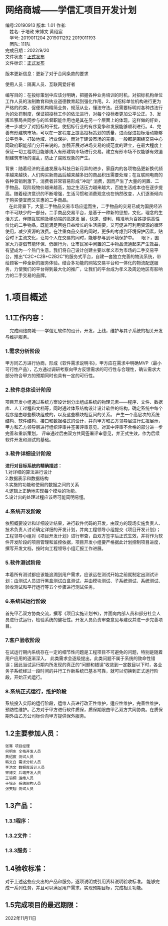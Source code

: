 # 网络商城——学信汇项目开发计划 #
编号:20190913
版本: 1.01 
作者:  
&emsp;姓名: 于培政 宋博文 黄绍宸  
&emsp;学号: 2019011204 2019011292 2019011193  
&emsp;团队: 111队  
完成日期：2022/9/20  
文件状态：<u>正式发布</u>  
文件标识：<u>正式发布</u> 
  
版本更新信息：更新了对于合同条款的要求  
   
使用人员：隔离人员、互联网爱好者    

编写目的：在投标策划中应该分明确，把握各种业务培训的时机，对招标机构单位工作人员的法制教育和执业道德教育起到强化作用。2、对招标单位机构进行更为严格的约束，促便机构精简业务，规范从业，懂法守法。还需要标明对各种违法行为的处罚制度，保证招投标工作的依法进行，对每个投标者更加公平公正。3、发挥监察局共同参与的监督职能作用也是其在另一个层面上的体现，这样做的好处，进一步减少了对招标的干扰，使招标行业的有序竞争和发展能够顺利进行。4、完善有形建筑市场，可以在一定程度上提高投标策划的质量，进而促进投标活动能够公平竞争、打破地域、行业保护，而对于建设市场的完善，一般都是围绕交易中心同政府职能部门分开来说的。加强开展对进场交易的规范度的建立，在最大程度上保证一切工程项目能够纳入有形建筑市场进行交易。建立有形市场不仅能够有效遏制建筑市场的混乱，防止了腐败现象的产生。
 
 
背景：随着经济的迅速发展与科技日新月异的进步，家庭内的各项物品更新换代频率越来越快，人们购买新商品后越来越多旧的商品积压需要处理；在互联网电商的各种营销刺激下，消费者非常容易形成“冲动” 消费，因而产生了大量的闲置、二手物品。现阶段物价越来越高，加之生活压力越来越大，百姓生活成本也在逐步提高。随着经济意识的不断增强，生活习惯和消费观念也在悄然改变，人们逐渐倾向于购买便宜而又实惠的二手商品。  
   在此背景下，大量二手物品交易市场应运而生，二手物品的交易已成为国民经济中不可缺少的一部分。二手商品交易平台，是基于一种新的思想，文化，理念的生活方式，伴随互联网及移动端的高速发 展，快速、便利、精准地为百姓提供高性价比的二手物品，既能满足百姓日益增长的生活需要，又可促进可利用资源的循环使用，减少资源的浪费。在注重商品交易的同时，更多的考虑到环境保护因素，贴合时下主流文化，让每个人在交易的同时，能够参与到环境保护中。 
   眼下，国家大力提倡节能环保、低碳行为，让市民家中闲置的二手物品流通起来产生效益，有望成为一个热门生意。我们将自己设计创建主要以孝义市为市场的二手交易平台，推出“C2C+C2B+C2B2C”的服务式平台，自建一套独立完善的物流系统，带给顾客一种全新的服务体验。结合多功能的网站交易平台和一体化的物流配送服务，力使我们的平台得到最大化的推广，让我们的平台成为孝义及周边地区有影响力的二手交易的品牌。 
  
 # 1.项目概述  
 
 ## 1.1工作内容：  
 
 &emsp;完成网络商城——学信汇软件的设计，开发，上线，维护与其子系统的相关开发与维护服务。
 ### 1.需求分析阶段  
 
 甲方同乙方进行协商，形成《软件需求说明书》，甲方应在需求中明确MVP（最小可行性产品），乙方通过调研考察向甲方反馈需求的可行性与合理性，确认需求大部分符合甲方的预期同时也具有一定的可行性。
 ### 2.软件总体设计阶段  
 
 项目开发小组通过系统方案设计划分出组成系统的物理元素——程序、文件、数据库、人工过程和文档等，同时通过体系结构设计设计软件的结构，确定系统中每个程序是由哪些模块组成的，以及这些模块相互间的关系。
 产生一个高层次的系统结构、软件结构、接口和数据格式的设计，并向甲方和乙方领导层进行汇报展示，甲方和乙方领导层进行组织评审并签署评审意见。对其中评审不合格的部分进一步完善和重新策划，
 评审通过后由双方共同签署评审意见，并正式生效，作为后续软件开发和测试的基础。 
 ### 3.软件详细设计阶段  
 
 **进行对目标系统的精确描述：**   
 1.对详细的算法进行设计  
 2.数据表示和数据结构  
 3.实施的功能和使用的数据之间的关系  
 4.逻辑上正确地实现每个模块的功能。  
 5.设计出的处理过程应该尽可能简明易懂。
 ### 4.系统开发阶段  
 依照概要设计和详细设计结果，进行软件代码的开发，由双方的现场实施负责人、技术负责人讨论确定详细的开发计划，并向工程领导小组提交《项目开发计划》；工程领导小组对《项目开发计划》进行审查，由双方签字后正式生效，并将作为软件开发阶段的项目管理和监控依据，项目开发小组要严格据此计划控制项目进度，撰写开发文档，按时向工程领导小组汇报工作进展。  
 ### 5.软件测试阶段  
 本着所有测试都应该能追溯到用户需求，应该远在测试开始之前就制定出测试计划；由测试人员进行黑盒测试白盒测试，并由模块测试、子系统测试、系统测试、验收测试和平行运行等五个步骤进行测试任务。  
 ### 6.系统试运行阶段   
 首先甲乙双方协商交流，撰写《项目实施计划书》，并面向内部人员和部分社会人员进行试运行，检验系统的健壮性。开发人员负责审查意见与建议并进一步完善项目。  
 
 ### 7.客户验收阶段    
 在试运行期内系统存在一定的细节性问题是工程项目不可避免的问题，特别是随着用户应用的逐渐深入， 此类需求会逐级提出，此类问题不属于系统的致命性错误；因此当试运行期内所发现的真正的“问题和错误”收敛到一定数目以下时，各业务子系统经过一段时间的并行工作新系统已基本可靠，就可以切换到正式运行阶段，开始正式运行。 
 
 ### 8.系统正式运行，维护阶段  
 系统投入实际的运行阶段，运维人员进行改正性维护，适应性维护，完善性维护，预防性维护。乙方对于甲方进行软件质保，质保期限由甲乙双方共同协商。在质保期外由乙方公司标价向甲方提供保外服务。

 ## 1.2主要参加人员：  
    张骞 项目经理  
    何明东 全栈开发人员
    黄绍宸 测试人员
    韩文白 需求分析人员
    李浩文 数据库设计人员
    宋博文 后端开发人员 
    王羽桐 运维人员
    于培正 系统架构人员
    张天翔 测试人员

 ## 1.3产品：  
### 1.3.1程序： 
### 1.3.2文件： 
### 1.3.3服务：  
  
  
 
 ## 1.4验收标准：  
对于上述这些应交出的产品和服务，逐项说明或引用资料说明验收标准。
能够完成一系列任务，并且可以满足用户需求，实现预期目标，完成相关功能。

 ## 1.5完成项目的最迟期限：  
 2022年11月11日    
